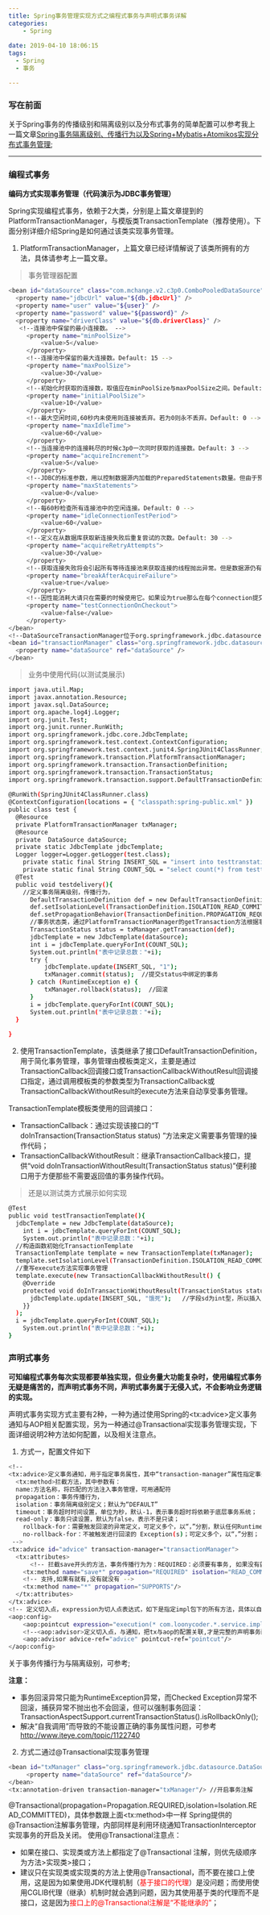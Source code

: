 ```yaml
---
title: Spring事务管理实现方式之编程式事务与声明式事务详解
categories:
    - Spring
    
date: 2019-04-10 18:06:15
tags:
  - Spring
  - 事务

---
```


### 写在前面

关于Spring事务的传播级别和隔离级别以及分布式事务的简单配置可以参考我上一篇文章[Spring事务隔离级别、传播行为以及Spring+Mybatis+Atomikos实现分布式事务管理]();

---

### 编程式事务

**编码方式实现事务管理（代码演示为JDBC事务管理）**

Spring实现编程式事务，依赖于2大类，分别是上篇文章提到的PlatformTransactionManager，与模版类TransactionTemplate（推荐使用）。下面分别详细介绍Spring是如何通过该类实现事务管理。

1. PlatformTransactionManager，上篇文章已经详情解说了该类所拥有的方法，具体请参考上一篇文章。

> 事务管理器配置
```bash
<bean id="dataSource" class="com.mchange.v2.c3p0.ComboPooledDataSource">
  <property name="jdbcUrl" value="${db.jdbcUrl}" />
  <property name="user" value="${user}" />
  <property name="password" value="${password}" />
  <property name="driverClass" value="${db.driverClass}" />
   <!--连接池中保留的最小连接数。 --> 
     <property name="minPoolSize"> 
         <value>5</value> 
     </property> 
     <!--连接池中保留的最大连接数。Default: 15 --> 
     <property name="maxPoolSize"> 
         <value>30</value> 
     </property> 
     <!--初始化时获取的连接数，取值应在minPoolSize与maxPoolSize之间。Default: 3 --> 
     <property name="initialPoolSize"> 
         <value>10</value> 
     </property> 
     <!--最大空闲时间,60秒内未使用则连接被丢弃。若为0则永不丢弃。Default: 0 --> 
     <property name="maxIdleTime"> 
         <value>60</value> 
     </property> 
     <!--当连接池中的连接耗尽的时候c3p0一次同时获取的连接数。Default: 3 --> 
     <property name="acquireIncrement"> 
         <value>5</value> 
     </property> 
     <!--JDBC的标准参数，用以控制数据源内加载的PreparedStatements数量。但由于预缓存的statements 属于单个connection而不是整个连接池。所以设置这个参数需要考虑到多方面的因素。  如果maxStatements与maxStatementsPerConnection均为0，则缓存被关闭。Default: 0 --> 
     <property name="maxStatements"> 
         <value>0</value> 
     </property> 
     <!--每60秒检查所有连接池中的空闲连接。Default: 0 --> 
     <property name="idleConnectionTestPeriod"> 
         <value>60</value> 
     </property> 
     <!--定义在从数据库获取新连接失败后重复尝试的次数。Default: 30 --> 
     <property name="acquireRetryAttempts"> 
         <value>30</value> 
     </property> 
     <!--获取连接失败将会引起所有等待连接池来获取连接的线程抛出异常。但是数据源仍有效保留，并在下次调用getConnection()的时候继续尝试获取连接。如果设为true，那么在尝试获取连接失败后该数据源将申明已断开并永久关闭。Default: false --> 
     <property name="breakAfterAcquireFailure"> 
         <value>true</value> 
     </property> 
     <!--因性能消耗大请只在需要的时候使用它。如果设为true那么在每个connection提交的 时候都将校验其有效性。建议使用idleConnectionTestPeriod或automaticTestTable等方法来提升连接测试的性能。Default: false --> 
     <property name="testConnectionOnCheckout"> 
         <value>false</value> 
     </property> 
</bean>
<!--DataSourceTransactionManager位于org.springframework.jdbc.datasource包下，数据源事务管理类，提供对单个javax.sql.DataSource数据源的事务管理，主要用于JDBC，Mybatis框架事务管理。 -->
<bean id="transactionManager" class="org.springframework.jdbc.datasource.DataSourceTransactionManager">
  <property name="dataSource" ref="dataSource" />
</bean>
```

> 业务中使用代码(以测试类展示)
```bash
import java.util.Map;
import javax.annotation.Resource;
import javax.sql.DataSource;
import org.apache.log4j.Logger;
import org.junit.Test;
import org.junit.runner.RunWith;
import org.springframework.jdbc.core.JdbcTemplate;
import org.springframework.test.context.ContextConfiguration;
import org.springframework.test.context.junit4.SpringJUnit4ClassRunner;
import org.springframework.transaction.PlatformTransactionManager;
import org.springframework.transaction.TransactionDefinition;
import org.springframework.transaction.TransactionStatus;
import org.springframework.transaction.support.DefaultTransactionDefinition;
 
@RunWith(SpringJUnit4ClassRunner.class)
@ContextConfiguration(locations = { "classpath:spring-public.xml" })
public class test {
  @Resource
  private PlatformTransactionManager txManager;
  @Resource
  private  DataSource dataSource;
  private static JdbcTemplate jdbcTemplate;
  Logger logger=Logger.getLogger(test.class);
    private static final String INSERT_SQL = "insert into testtranstation(sd) values(?)";
    private static final String COUNT_SQL = "select count(*) from testtranstation";
  @Test
  public void testdelivery(){
    //定义事务隔离级别，传播行为，
      DefaultTransactionDefinition def = new DefaultTransactionDefinition();  
      def.setIsolationLevel(TransactionDefinition.ISOLATION_READ_COMMITTED);  
      def.setPropagationBehavior(TransactionDefinition.PROPAGATION_REQUIRED);  
      //事务状态类，通过PlatformTransactionManager的getTransaction方法根据事务定义获取；获取事务状态后，Spring根据传播行为来决定如何开启事务
      TransactionStatus status = txManager.getTransaction(def);  
      jdbcTemplate = new JdbcTemplate(dataSource);
      int i = jdbcTemplate.queryForInt(COUNT_SQL);  
      System.out.println("表中记录总数："+i);
      try {  
          jdbcTemplate.update(INSERT_SQL, "1");  
          txManager.commit(status);  //提交status中绑定的事务
      } catch (RuntimeException e) {  
          txManager.rollback(status);  //回滚
      }  
      i = jdbcTemplate.queryForInt(COUNT_SQL);  
      System.out.println("表中记录总数："+i);
  }
  
}
```

2. 使用TransactionTemplate，该类继承了接口DefaultTransactionDefinition，用于简化事务管理，事务管理由模板类定义，主要是通过TransactionCallback回调接口或TransactionCallbackWithoutResult回调接口指定，通过调用模板类的参数类型为TransactionCallback或TransactionCallbackWithoutResult的execute方法来自动享受事务管理。

TransactionTemplate模板类使用的回调接口：

- TransactionCallback：通过实现该接口的“T doInTransaction(TransactionStatus status) ”方法来定义需要事务管理的操作代码；
- TransactionCallbackWithoutResult：继承TransactionCallback接口，提供“void doInTransactionWithoutResult(TransactionStatus status)”便利接口用于方便那些不需要返回值的事务操作代码。

> 还是以测试类方式展示如何实现

```bash
@Test
public void testTransactionTemplate(){
  jdbcTemplate = new JdbcTemplate(dataSource);
    int i = jdbcTemplate.queryForInt(COUNT_SQL);  
    System.out.println("表中记录总数："+i);
  //构造函数初始化TransactionTemplate
  TransactionTemplate template = new TransactionTemplate(txManager);
  template.setIsolationLevel(TransactionDefinition.ISOLATION_READ_COMMITTED);  
  //重写execute方法实现事务管理
  template.execute(new TransactionCallbackWithoutResult() {
    @Override
    protected void doInTransactionWithoutResult(TransactionStatus status) {
      jdbcTemplate.update(INSERT_SQL, "饿死");   //字段sd为int型，所以插入肯定失败报异常，自动回滚，代表TransactionTemplate自动管理事务
    }}
  );
  i = jdbcTemplate.queryForInt(COUNT_SQL);  
    System.out.println("表中记录总数："+i);
}
```

### 声明式事务

**可知编程式事务每次实现都要单独实现，但业务量大功能复杂时，使用编程式事务无疑是痛苦的，而声明式事务不同，声明式事务属于无侵入式，不会影响业务逻辑的实现。**

声明式事务实现方式主要有2种，一种为通过使用Spring的&lt;tx:advice&gt;定义事务通知与AOP相关配置实现，另为一种通过@Transactional实现事务管理实现，下面详细说明2种方法如何配置，以及相关注意点。

1. 方式一，配置文件如下
```bash
<!-- 
<tx:advice>定义事务通知，用于指定事务属性，其中“transaction-manager”属性指定事务管理器，并通过<tx:attributes>指定具体需要拦截的方法
  <tx:method>拦截方法，其中参数有：
  name:方法名称，将匹配的方法注入事务管理，可用通配符
  propagation：事务传播行为，
  isolation：事务隔离级别定义；默认为“DEFAULT”
  timeout：事务超时时间设置，单位为秒，默认-1，表示事务超时将依赖于底层事务系统；
  read-only：事务只读设置，默认为false，表示不是只读；
    rollback-for：需要触发回滚的异常定义，可定义多个，以“，”分割，默认任何RuntimeException都将导致事务回滚，而任何Checked Exception将不导致事务回滚；
    no-rollback-for：不被触发进行回滚的 Exception(s)；可定义多个，以“，”分割；
 -->
<tx:advice id="advice" transaction-manager="transactionManager">
  <tx:attributes>
      <!-- 拦截save开头的方法，事务传播行为为：REQUIRED：必须要有事务, 如果没有就在上下文创建一个 -->
    <tx:method name="save*" propagation="REQUIRED" isolation="READ_COMMITTED" timeout="" read-only="false" no-rollback-for="" rollback-for=""/>
    <!-- 支持,如果有就有,没有就没有 -->
    <tx:method name="*" propagation="SUPPORTS"/>
  </tx:attributes>
</tx:advice>
<!-- 定义切入点，expression为切人点表达式，如下是指定impl包下的所有方法，具体以自身实际要求自定义  -->
<aop:config>
    <aop:pointcut expression="execution(* com.loonycoder.*.service.impl.*.*(..))" id="pointcut"/>
    <!--<aop:advisor>定义切入点，与通知，把tx与aop的配置关联,才是完整的声明事务配置 -->
    <aop:advisor advice-ref="advice" pointcut-ref="pointcut"/>
</aop:config>
```

关于事务传播行为与隔离级别，可参考[]();

**注意：**
- 事务回滚异常只能为RuntimeException异常，而Checked Exception异常不回滚，捕获异常不抛出也不会回滚，但可以强制事务回滚：TransactionAspectSupport.currentTransactionStatus().isRollbackOnly();
- 解决“自我调用”而导致的不能设置正确的事务属性问题，可参考<http://www.iteye.com/topic/1122740>

2. 方式二通过@Transactional实现事务管理
```bash
<bean id="txManager" class="org.springframework.jdbc.datasource.DataSourceTransactionManager">   
     <property name="dataSource" ref="dataSource"/>
</bean>    
<tx:annotation-driven transaction-manager="txManager"/> //开启事务注解
```

@Transactional(propagation=Propagation.REQUIRED,isolation=Isolation.READ_COMMITTED)，具体参数跟上面&lt;tx:method&gt;中一样
Spring提供的@Transaction注解事务管理，内部同样是利用环绕通知TransactionInterceptor实现事务的开启及关闭。
使用@Transactional注意点：
- 如果在接口、实现类或方法上都指定了@Transactional 注解，则优先级顺序为方法>实现类>接口；
- 建议只在实现类或实现类的方法上使用@Transactional，而不要在接口上使用，这是因为如果使用JDK代理机制（<font style="color: red">基于接口的代理</font>）是没问题；而使用使用CGLIB代理（继承）机制时就会遇到问题，因为其使用基于类的代理而不是接口，这是因为<font style="color: red">接口上的@Transactional注解是“不能继承的”</font>；
